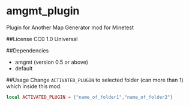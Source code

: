 amgmt_plugin
============

Plugin for Another Map Generator mod for Minetest

##License
CC0 1.0 Universal

##Dependencies
- amgmt (version 0.5 or above)
- default

##Usage
Change `ACTIVATED_PLUGIN` to selected folder (can more than 1) which inside this mod.
```lua
local ACTIVATED_PLUGIN = {"name_of_folder1","name_of_folder2"}
```
